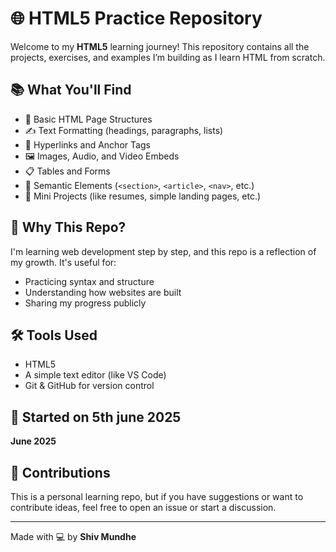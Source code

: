 # 🌐 HTML5 Practice Repository

Welcome to my **HTML5** learning journey! This repository contains all the projects, exercises, and examples I’m building as I learn HTML from scratch.

## 📚 What You'll Find

- 🧱 Basic HTML Page Structures  
- ✍️ Text Formatting (headings, paragraphs, lists)  
- 🔗 Hyperlinks and Anchor Tags  
- 🖼️ Images, Audio, and Video Embeds  
- 📋 Tables and Forms  
- 🧩 Semantic Elements (`<section>`, `<article>`, `<nav>`, etc.)  
- 🎯 Mini Projects (like resumes, simple landing pages, etc.)

## 🚀 Why This Repo?

I'm learning web development step by step, and this repo is a reflection of my growth. It's useful for:
- Practicing syntax and structure
- Understanding how websites are built
- Sharing my progress publicly

## 🛠️ Tools Used

- HTML5  
- A simple text editor (like VS Code)  
- Git & GitHub for version control

## 📅 Started on 5th june 2025

**June 2025**

## 🙌 Contributions

This is a personal learning repo, but if you have suggestions or want to contribute ideas, feel free to open an issue or start a discussion.

---

Made with 💻 by **Shiv Mundhe**
